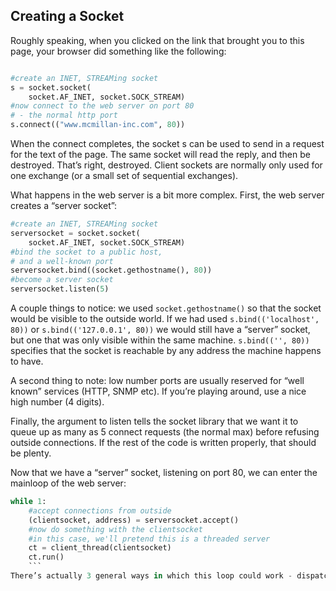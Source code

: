 ## Creating a Socket


Roughly speaking, when you clicked on the link that brought you to this page, your browser did something like the following:
```python

#create an INET, STREAMing socket
s = socket.socket(
    socket.AF_INET, socket.SOCK_STREAM)
#now connect to the web server on port 80
# - the normal http port
s.connect(("www.mcmillan-inc.com", 80))
```
When the connect completes, the socket s can be used to send in a request for the text of the page. The same socket will read the reply, and then be destroyed. That’s right, destroyed. Client sockets are normally only used for one exchange (or a small set of sequential exchanges).

What happens in the web server is a bit more complex. First, the web server creates a “server socket”:
```python
#create an INET, STREAMing socket
serversocket = socket.socket(
    socket.AF_INET, socket.SOCK_STREAM)
#bind the socket to a public host,
# and a well-known port
serversocket.bind((socket.gethostname(), 80))
#become a server socket
serversocket.listen(5)
```
A couple things to notice: we used `socket.gethostname()` so that the socket would be visible to the outside world. If we had used `s.bind(('localhost', 80))` or `s.bind(('127.0.0.1', 80))` we would still have a “server” socket, but one that was only visible within the same machine. `s.bind(('', 80))` specifies that the socket is reachable by any address the machine happens to have.

A second thing to note: low number ports are usually reserved for “well known” services (HTTP, SNMP etc). If you’re playing around, use a nice high number (4 digits).

Finally, the argument to listen tells the socket library that we want it to queue up as many as 5 connect requests (the normal max) before refusing outside connections. If the rest of the code is written properly, that should be plenty.

Now that we have a “server” socket, listening on port 80, we can enter the mainloop of the web server:
```python
while 1:
    #accept connections from outside
    (clientsocket, address) = serversocket.accept()
    #now do something with the clientsocket
    #in this case, we'll pretend this is a threaded server
    ct = client_thread(clientsocket)
    ct.run()
    ```
There’s actually 3 general ways in which this loop could work - dispatching a thread to handle clientsocket, create a new process to handle clientsocket, or restructure this app to use non-blocking sockets, and mulitplex between our “server” socket and any active clientsockets using select. The important thing to understand now is this: this is all a “server” socket does. It doesn’t send any data. It doesn’t receive any data. It just produces “client” sockets. Each clientsocket is created in response to some other “client” socket doing a `connect()` to the host and port we’re bound to. As soon as we’ve created that clientsocket, we go back to listening for more connections. The two “clients” are free to chat it up - they are using some dynamically allocated port which will be recycled when the conversation ends.

